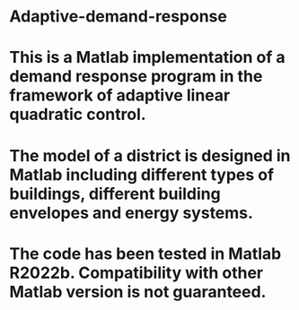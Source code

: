 # Adaptive-demand-response
#
# This is a Matlab implementation of a demand response program in the framework of adaptive linear quadratic control.
#
# The model of a district is designed in Matlab including different types of buildings, different building envelopes and energy systems. 
#
# The code has been tested in Matlab R2022b. Compatibility with other Matlab version is not guaranteed.
